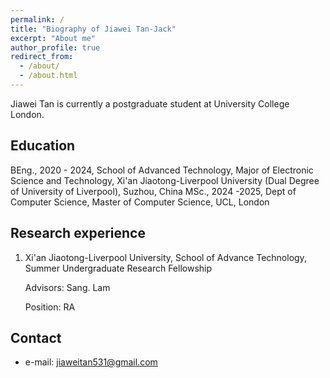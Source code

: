 ```yaml
---
permalink: /
title: "Biography of Jiawei Tan-Jack"
excerpt: "About me"
author_profile: true
redirect_from: 
  - /about/
  - /about.html
---
```


Jiawei Tan is currently a  postgraduate student at University College London. 

## Education 

BEng., 2020 - 2024, School of Advanced Technology, Major of Electronic Science and Technology, Xi'an Jiaotong-Liverpool University (Dual Degree of University of Liverpool), Suzhou, China
MSc., 2024 -2025, Dept of Computer Science, Master of Computer Science, UCL, London

## Research experience

1. Xi'an Jiaotong-Liverpool University, School of Advance Technology, Summer Undergraduate Research Fellowship

   Advisors: Sang. Lam

   Position: RA

## Contact
* e-mail: jiaweitan531@gmail.com
